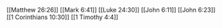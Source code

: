 [[Matthew 26:26]]
[[Mark 6:41]]
[[Luke 24:30]]
[[John 6:11]]
[[John 6:23]]
[[1 Corinthians 10:30]]
[[1 Timothy 4:4]]
